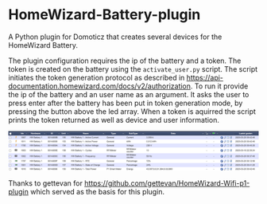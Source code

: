 # HomeWizard-Battery-plugin
A Python plugin for Domoticz that creates several devices for the HomeWizard Battery.  

The plugin configuration requires the ip of the battery and a token.
The token is created on the battery using the `activate_user.py` script. 
The script initiates the token generation protocol as described in https://api-documentation.homewizard.com/docs/v2/authorization.
To run it provide the ip of the battery and an user name as an argument. 
It asks the user to press enter after the battery has been put in token generation mode, by pressing the button above the led array.
When a token is aquirred the script prints the token returned as well as device and user information.

![Devices](devices.png)

Thanks to gettevan for https://github.com/gettevan/HomeWizard-Wifi-p1-plugin which served as the basis for this plugin.

